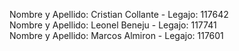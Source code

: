 Nombre y Apellido: Cristian Collante - Legajo: 117642 </br>
Nombre y Apellido: Leonel Beneju - Legajo: 117741 </br>
Nombre y Apellido: Marcos Almiron - Legajo: 117601 </br>


